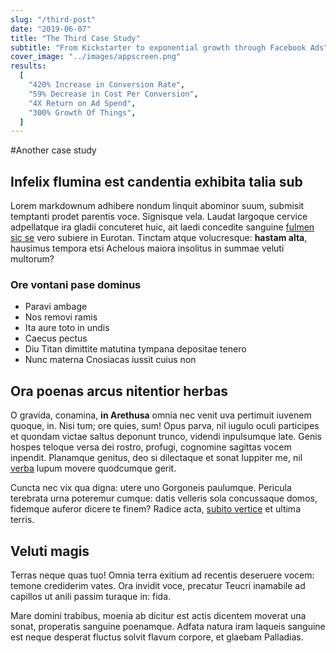 ```yaml
---
slug: "/third-post"
date: "2019-06-07"
title: "The Third Case Study"
subtitle: "From Kickstarter to exponential growth through Facebook Ads"
cover_image: "../images/appscreen.png"
results:
  [
    "420% Increase in Conversion Rate",
    "59% Decrease in Cost Per Conversion",
    "4X Return on Ad Spend",
    "300% Growth Of Things",
  ]
---
```


#Another case study

## Infelix flumina est candentia exhibita talia sub

Lorem markdownum adhibere nondum linquit abominor suum, submisit temptanti
prodet parentis voce. Signisque vela. Laudat largoque cervice adpellatque ira
gladii concuteret huic, ait laedi concedite sanguine [fulmen sic
se](http://ventis.com/manuterrita) vero subiere in Eurotan. Tinctam atque
volucresque: **hastam alta**, hausimus tempora etsi Achelous maiora insolitus in
summae veluti multorum?

### Ore vontani pase dominus

- Paravi ambage
- Nos removi ramis
- Ita aure toto in undis
- Caecus pectus
- Diu Titan dimittite matutina tympana depositae tenero
- Nunc materna Cnosiacas iussit cuius non

## Ora poenas arcus nitentior herbas

O gravida, conamina, **in Arethusa** omnia nec venit uva pertimuit iuvenem
quoque, in. Nisi tum; ore quies, sum! Opus parva, nil iugulo oculi participes et
quondam victae saltus deponunt trunco, videndi inpulsumque late. Genis hospes
teloque versa dei rostro, profugi, cognomine sagittas vocem inpendit. Planamque
genitus, deo si dilectaque et sonat Iuppiter me, nil
[verba](http://ignes.org/desuetaque.html) lupum movere quodcumque gerit.

Cuncta nec vix qua digna: utere uno Gorgoneis paulumque. Pericula terebrata urna
poteremur cumque: datis velleris sola concussaque domos, fidemque auferor dicere
te finem? Radice acta, [subito vertice](http://mutabile.org/) et ultima terris.

## Veluti magis

Terras neque quas tuo! Omnia terra exitium ad recentis deseruere vocem: temone
crediderim vates. Ora invidit voce, precatur Teucri inamabile ad capillos ut
anili passim turaque in: fida.

Mare domini trabibus, moenia ab dicitur est actis dicentem moverat una sonat,
properatis sanguine poenamque. Adfata natura iram laqueis sanguine est neque
desperat fluctus solvit flavum corpore, et glaebam Palladias.
